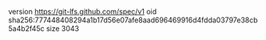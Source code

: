 version https://git-lfs.github.com/spec/v1
oid sha256:777448408294a1b17d56e07afe8aad696469916d4fdda03797e38cb5a4b2f45c
size 3043
